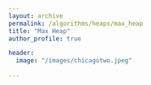 ```yaml
---
layout: archive
permalink: /algorithms/heaps/max_heap
title: "Max Heap"
author_profile: true

header:
  image: "/images/chicagotwo.jpeg"
  
---
```

